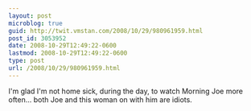 ```yaml
---
layout: post
microblog: true
guid: http://twit.vmstan.com/2008/10/29/980961959.html
post_id: 3053952
date: 2008-10-29T12:49:22-0600
lastmod: 2008-10-29T12:49:22-0600
type: post
url: /2008/10/29/980961959.html
---
```

I'm glad I'm not home sick, during the day, to watch Morning Joe more often... both Joe and this woman on with him are idiots.
